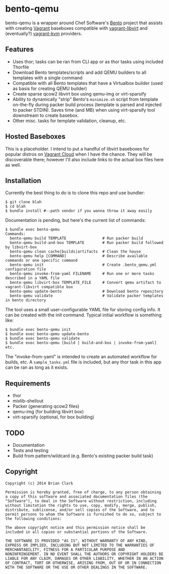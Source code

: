# bento-qemu

bento-qemu is a wrapper around Chef Software's
[Bento](http://opscode.github.io/bento) project that assists with creating
[Vagrant](http://vagrantup.com) baseboxes compatible with
[vagrant-libvirt](https://github.com/pradels/vagrant-libvirt) and (eventually?)
[vagrant-kvm](https://github.com/adrahon/vagrant-kvm) providers.


## Features
- Uses thor; tasks can be ran from CLI app or as thor tasks using included Thorfile
- Download Bento templates/scripts and add QEMU builders to all templates with a single command
- Compatible with all Bento templates that have a Virtualbox builder (used as basis for creating QEMU builder)
- Create sparse qcow2 libvirt box using qemu-img or virt-sparsify
- Ability to dynamically "strip" Bento's `minimize.sh` script from template on-the-fly during packer build process (template is parsed and injected to packer STDIN). Saves time (and MB) when using virt-sparsify tool downstream to create basebox.
- Other misc. tasks for template validation, cleanup, etc.

## Hosted Baseboxes
This is a placeholder. I intend to put a handful of libvirt baseboxes for popular distros on
[Vagrant Cloud](https://vagrantcloud.com/) when I have the chance. They will be discoverable
there; however I'll also include links to the actual box files here as well.
## Installation
Currently the best thing to do is to clone this repo and use bundler:

    $ git clone blah
    $ cd blah
    $ bundle install #--path vendor if you wanna throw it away easily

Documentation is pending, but here's the current list of commands:
```
$ bundle exec bento-qemu
Commands:
  bento-qemu build TEMPLATE                # Run packer build
  bento-qemu build-and-box TEMPLATE        # Run packer build followed by libvirt-box
  bento-qemu clean cache|builds|artifacts  # Clean the house
  bento-qemu help [COMMAND]                # Describe available commands or one specific command
  bento-qemu init                          # Create .bento_qemu.yml configuration file
  bento-qemu invoke-from-yaml FILENAME     # Run one or more tasks described in a YAML file
  bento-qemu libvirt-box TEMPLATE_FILE     # Convert qemu artifact to vagrant-libvirt compatible box
  bento-qemu update-bento                  # Download bento repository
  bento-qemu validate                      # Validate packer templates in bento directory
```
The tool uses a small user-configurable YAML file for storing config info.  It can be created with the init command.  Typical initial workflow is something like:
```
$ bundle exec bento-qemu init
$ bundle exec bento-qemu update-bento
$ bundle exec bento-qemu validate
$ bundle exec bento-qemu [build | build-and-box | invoke-from-yaml] etc.
```
The "invoke-from-yaml" is intended to create an automated workflow for builds, etc. A `sample_tasks.yml`
file is included, but any thor task in this app can be ran as long as it exists.

## Requirements
- thor
- mixlib-shellout
- Packer (generating qcow2 files)
- qemu-img (for building libvirt box)
- virt-sparsify (optional, for box building)

## TODO
- Documentation
- Tests and testing
- Build from pattern/wildcard (e.g. Bento's existing packer build task)

## Copyright
```text
Copyright (c) 2014 Brian Clark

Permission is hereby granted, free of charge, to any person obtaining
a copy of this software and associated documentation files (the
"Software"), to deal in the Software without restriction, including
without limitation the rights to use, copy, modify, merge, publish,
distribute, sublicense, and/or sell copies of the Software, and to
permit persons to whom the Software is furnished to do so, subject to
the following conditions:

The above copyright notice and this permission notice shall be
included in all copies or substantial portions of the Software.

THE SOFTWARE IS PROVIDED "AS IS", WITHOUT WARRANTY OF ANY KIND,
EXPRESS OR IMPLIED, INCLUDING BUT NOT LIMITED TO THE WARRANTIES OF
MERCHANTABILITY, FITNESS FOR A PARTICULAR PURPOSE AND
NONINFRINGEMENT. IN NO EVENT SHALL THE AUTHORS OR COPYRIGHT HOLDERS BE
LIABLE FOR ANY CLAIM, DAMAGES OR OTHER LIABILITY, WHETHER IN AN ACTION
OF CONTRACT, TORT OR OTHERWISE, ARISING FROM, OUT OF OR IN CONNECTION
WITH THE SOFTWARE OR THE USE OR OTHER DEALINGS IN THE SOFTWARE.
```
